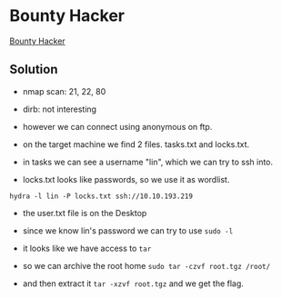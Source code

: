 # Bounty Hacker

[Bounty Hacker](https://tryhackme.com/room/cowboyhacker)

## Solution

- nmap scan: 21, 22, 80
- dirb: not interesting

- however we can connect using anonymous on ftp.
- on the target machine we find 2 files. tasks.txt and locks.txt.
- in tasks we can see a username "lin", which we can try to ssh into.
- locks.txt looks like passwords, so we use it as wordlist.

`hydra -l lin -P locks.txt ssh://10.10.193.219`

- the user.txt file is on the Desktop

- since we know lin's password we can try to use `sudo -l`
- it looks like we have access to `tar`
- so we can archive the root home `sudo tar -czvf root.tgz /root/`
- and then extract it `tar -xzvf root.tgz` and we get the flag.

